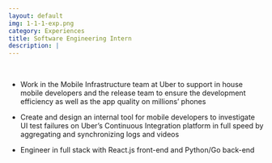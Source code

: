 ```yaml
---
layout: default
img: 1-1-1-exp.png
category: Experiences
title: Software Engineering Intern
description: |
---
```


<br>

* Work in the Mobile Infrastructure team at Uber to support in house mobile developers and the release team to ensure the development efficiency as well as the app quality on millions’ phones

* Create and design an internal tool for mobile developers to investigate UI test failures on Uber’s
Continuous Integration platform in full speed by aggregating and synchronizing logs and videos

* Engineer in full stack with React.js front-end and Python/Go back-end
